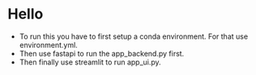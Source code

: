 # Hello
* To run this you have to first setup a conda environment. For that use environment.yml.
* Then use fastapi to run the app_backend.py first.
* Then finally use streamlit to run app_ui.py.